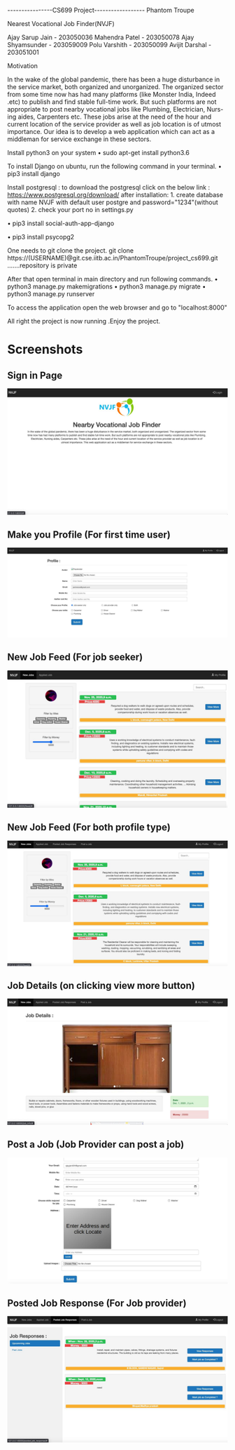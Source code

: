 ----------------CS699 Project------------------
Phantom Troupe

Nearest Vocational Job Finder(NVJF)

Ajay Sarup Jain -  203050036
Mahendra Patel  -  203050078
Ajay Shyamsunder - 203059009
Polu Varshith -    203050099
Avijit Darshal -   203051001


Motivation

In the wake of the global pandemic, there has been a huge disturbance in the service market, both organized and unorganized. The organized sector from some time now has had many platforms (like Monster India, Indeed .etc) to publish and find stable full-time work. But such platforms are not appropriate to post nearby vocational jobs like Plumbing, Electrician, Nurs- ing aides, Carpenters etc. These jobs arise at the need of the hour and current location of the service provider as well as job location is of utmost importance. Our idea is to develop a web application which can act as a middleman for service exchange in these sectors.




Install python3 on your system
• sudo apt-get install python3.6

To install Django on ubuntu, run the following command in your terminal.
• pip3 install django

Install postgresql :
	to download the postgresql click on the below link :
	https://www.postgresql.org/download/
	after installation:
	1. create database with name NVJF with default user postgre and password="1234"(without quotes)
	2. check your port no in settings.py

• pip3 install social-auth-app-django

• pip3 install psycopg2

One needs to git clone the project. 
git clone https://(USERNAME)@git.cse.iitb.ac.in/PhantomTroupe/project_cs699.git			.......repository is private

After that open terminal in main
directory and run following commands.
• python3 manage.py makemigrations
• python3 manage.py migrate
• python3 manage.py runserver 

To access the application open the web browser and go to "localhost:8000"

All right the project is now running .Enjoy the project.

# Screenshots
## Sign in Page
![alt text](/Documentation/Screenshots/1.png)

## Make you Profile (For first time user)
![alt text](/Documentation/Screenshots/2.png)

## New Job Feed (For job seeker)
![alt text](/Documentation/Screenshots/3.png)

## New Job Feed (For both profile type)
![alt text](/Documentation/Screenshots/4.png)

## Job Details (on clicking view more button)
![alt text](/Documentation/Screenshots/5.png)

## Post a Job (Job Provider can post a job)
![alt text](/Documentation/Screenshots/6.png)

## Posted Job Response (For Job provider)
![alt text](/Documentation/Screenshots/7.png)



